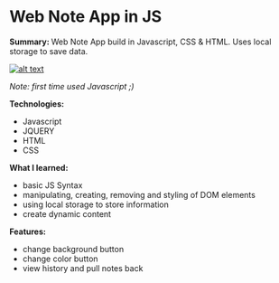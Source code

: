 # Web Note App in JS

<b>Summary: </b>
Web Note App build in Javascript, CSS & HTML. Uses local storage to save data.

[![alt text](https://github.com/MaximilianKlackl/NoteApp/blob/master/screenshot1_app.png)](https://maximilianklackl.github.io/NoteApp/)

<i>Note: first time used Javascript ;)</i>

<b>Technologies:</b>
<ul>
  <li>Javascript</li>
  <li>JQUERY</li>
  <li>HTML</li>
  <li>CSS</li>
</ul>
<b>What I learned:</b>
<ul>
  <li>basic JS Syntax</li>
  <li>manipulating, creating, removing and styling of DOM elements</li>
  <li>using local storage to store information</li>
  <li>create dynamic content</li>
</ul>
<b>Features: </b>
<ul>
  <li>change background button</li>
  <li>change color button</li>
  <li>view history and pull notes back</li>
</ul>

